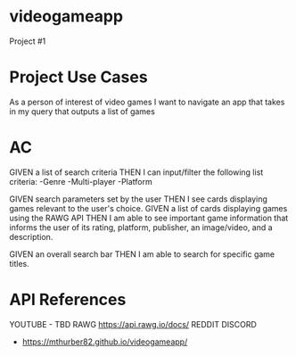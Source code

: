 # videogameapp
Project #1

# Project Use Cases
As a person of interest of video games
I want to navigate an app that takes in my query that outputs a list of games

# AC

GIVEN a list of search criteria
THEN I can input/filter the following list criteria:
  -Genre
  -Multi-player
  -Platform
 
 GIVEN search parameters set by the user
 THEN I see cards displaying games relevant to the user's choice.
 GIVEN a list of cards displaying games using the RAWG API
 THEN I am able to see important game information that informs the user of its rating, platform, publisher, an image/video, and a description.

GIVEN an overall search bar
THEN I am able to search for specific game titles.

# API References
YOUTUBE - TBD
RAWG https://api.rawg.io/docs/
REDDIT
DISCORD

* https://mthurber82.github.io/videogameapp/

